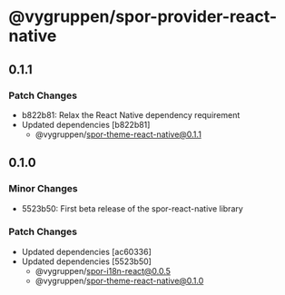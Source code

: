 # @vygruppen/spor-provider-react-native

## 0.1.1

### Patch Changes

- b822b81: Relax the React Native dependency requirement
- Updated dependencies [b822b81]
  - @vygruppen/spor-theme-react-native@0.1.1

## 0.1.0

### Minor Changes

- 5523b50: First beta release of the spor-react-native library

### Patch Changes

- Updated dependencies [ac60336]
- Updated dependencies [5523b50]
  - @vygruppen/spor-i18n-react@0.0.5
  - @vygruppen/spor-theme-react-native@0.1.0

